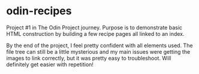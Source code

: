 # odin-recipes

Project #1 in The Odin Project journey. Purpose is to demonstrate basic HTML construction by building a few recipe pages all linked to an index. 

By the end of the project, I feel pretty confident with all elements used. The file tree can still be a little mysterious and my main issues were getting the images to link correctly, but it was pretty easy to troubleshoot. Will definitely get easier with repetition!

